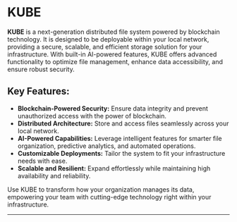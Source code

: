 # KUBE

**KUBE** is a next-generation distributed file system powered by blockchain technology. It is designed to be deployable within your local network, providing a secure, scalable, and efficient storage solution for your infrastructure. With built-in AI-powered features, KUBE offers advanced functionality to optimize file management, enhance data accessibility, and ensure robust security.

## Key Features:
- **Blockchain-Powered Security:** Ensure data integrity and prevent unauthorized access with the power of blockchain.
- **Distributed Architecture:** Store and access files seamlessly across your local network.
- **AI-Powered Capabilities:** Leverage intelligent features for smarter file organization, predictive analytics, and automated operations.
- **Customizable Deployments:** Tailor the system to fit your infrastructure needs with ease.
- **Scalable and Resilient:** Expand effortlessly while maintaining high availability and reliability.

Use KUBE to transform how your organization manages its data, empowering your team with cutting-edge technology right within your infrastructure.

---
